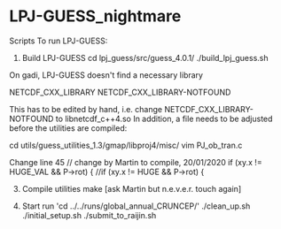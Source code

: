 # LPJ-GUESS_nightmare
Scripts
To run LPJ-GUESS:

1. Build LPJ-GUESS
cd lpj_guess/src/guess_4.0.1/
./build_lpj_guess.sh

On gadi, LPJ-GUESS doesn't find a necessary library

NETCDF_CXX_LIBRARY               NETCDF_CXX_LIBRARY-NOTFOUND

This has to be edited by hand, i.e. change NETCDF_CXX_LIBRARY-NOTFOUND to libnetcdf_c++4.so
In addition, a file needs to be adjusted before the utilities are compiled:

cd utils/guess_utilities_1.3/gmap/libproj4/misc/
vim PJ_ob_tran.c

Change line 45
// change by Martin to compile, 20/01/2020
if (xy.x != HUGE_VAL && P->rot) {
//if (xy.x != HUGE && P->rot) {

3. Compile utilities
make [ask Martin but n.e.v.e.r. touch again]

4. Start run
'cd ../../runs/global_annual_CRUNCEP/'
./clean_up.sh
./initial_setup.sh
./submit_to_raijin.sh
